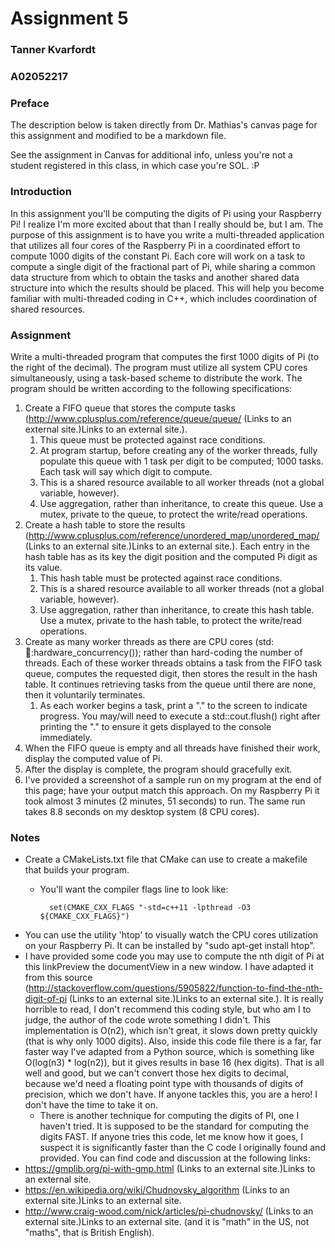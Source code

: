 # Assignment 5

### Tanner Kvarfordt

### A02052217

### Preface

The description below is taken directly from Dr. Mathias's canvas page for this assignment and modified
to be a markdown file.

See the assignment in Canvas for additional info, unless you're not a student registered in this class, 
in which case you're SOL. :P

### Introduction

In this assignment you'll be computing the digits of Pi using your Raspberry Pi!  I realize I'm more excited about that than I really should be, but I am.  The purpose of this assignment is to have you write a multi-threaded application that utilizes all four cores of the Raspberry Pi in a coordinated effort to compute 1000 digits of the constant Pi.  Each core will work on a task to compute a single digit of the fractional part of Pi, while sharing a common data structure from which to obtain the tasks and another shared data structure into which the results should be placed.  This will help you become familiar with multi-threaded coding in C++, which includes coordination of shared resources.

### Assignment

Write a multi-threaded program that computes the first 1000 digits of Pi (to the right of the decimal).  The program must utilize all system CPU cores simultaneously, using a task-based scheme to distribute the work.  The program should be written according to the following specifications:

1. Create a FIFO queue that stores the compute tasks (http://www.cplusplus.com/reference/queue/queue/ (Links to an external site.)Links to an external site.).
    1. This queue must be protected against race conditions.
    2. At program startup, before creating any of the worker threads, fully populate this queue with 1 task per digit to be computed; 1000 tasks.  Each task will say which digit to compute.
    3. This is a shared resource available to all worker threads (not a global variable, however).
    4. Use aggregation, rather than inheritance, to create this queue.  Use a mutex, private to the queue, to protect the write/read operations.
2. Create a hash table to store the results (http://www.cplusplus.com/reference/unordered_map/unordered_map/ (Links to an external site.)Links to an external site.).  Each entry in the hash table has as its key the digit position and the computed Pi digit as its value.
    1. This hash table must be protected against race conditions.
    2. This is a shared resource available to all worker threads (not a global variable, however).
    3. Use aggregation, rather than inheritance, to create this hash table.  Use a mutex, private to the hash table, to protect the write/read operations.
3. Create as many worker threads as there are CPU cores (std::thread::hardware_concurrency()); rather than hard-coding the number of threads.  Each of these worker threads obtains a task from the FIFO task queue, computes the requested digit, then stores the result in the hash table.  It continues retrieving tasks from the queue until there are none, then it voluntarily terminates.
    1. As each worker begins a task, print a "." to the screen to indicate progress.  You may/will need to execute a std::cout.flush() right after printing the "." to ensure it gets displayed to the console immediately.
4. When the FIFO queue is empty and all threads have finished their work, display the computed value of Pi.
5. After the display is complete, the program should gracefully exit.
6. I've provided a screenshot of a sample run on my program at the end of this page; have your output match this approach.  On my Raspberry Pi it took almost 3 minutes (2 minutes, 51 seconds) to run.  The same run takes 8.8 seconds on my desktop system (8 CPU cores).

### Notes

* Create a CMakeLists.txt file that CMake can use to create a makefile that builds your program.
    * You'll want the compiler flags line to look like: 

            set(CMAKE_CXX_FLAGS "-std=c++11 -lpthread -O3 ${CMAKE_CXX_FLAGS}")

* You can use the utility 'htop' to visually watch the CPU cores utilization on your Raspberry Pi.  It can be installed by "sudo apt-get install htop".
* I have provided some code you may use to compute the nth digit of Pi at this linkPreview the documentView in a new window.  I have adapted it from this source (http://stackoverflow.com/questions/5905822/function-to-find-the-nth-digit-of-pi (Links to an external site.)Links to an external site.).  It is really horrible to read, I don't recommend this coding style, but who am I to judge, the author of the code wrote something I didn't.  This implementation is O(n2), which isn't great, it slows down pretty quickly (that is why only 1000 digits).  Also, inside this code file there is a far, far faster way I've adapted from a Python source, which is something like O(log(n3) * log(n2)), but it gives results in base 16 (hex digits).  That is all well and good, but we can't convert those hex digits to decimal, because we'd need a floating point type with thousands of digits of precision, which we don't have.  If anyone tackles this, you are a hero!  I don't have the time to take it on.
    * There is another technique for computing the digits of PI, one I haven't tried.  It is supposed to be the standard for computing the digits FAST.  If anyone tries this code, let me know how it goes, I suspect it is significantly faster than the C code I originally found and provided.  You can find code and discussion at the following links:
* https://gmplib.org/pi-with-gmp.html (Links to an external site.)Links to an external site.
* https://en.wikipedia.org/wiki/Chudnovsky_algorithm (Links to an external site.)Links to an external site.
* http://www.craig-wood.com/nick/articles/pi-chudnovsky/ (Links to an external site.)Links to an external site. (and it is "math" in the US, not "maths", that is British English).

